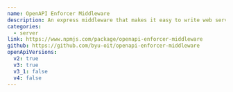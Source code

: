```yaml
---
name: OpenAPI Enforcer Middleware
description: An express middleware that makes it easy to write web services that follow an OpenAPI specification by leveraging the tools provided in the openapi-enforcer package.
categories:
  - server
link: https://www.npmjs.com/package/openapi-enforcer-middleware
github: https://github.com/byu-oit/openapi-enforcer-middleware
openApiVersions:
  v2: true
  v3: true
  v3_1: false
  v4: false
---
```

